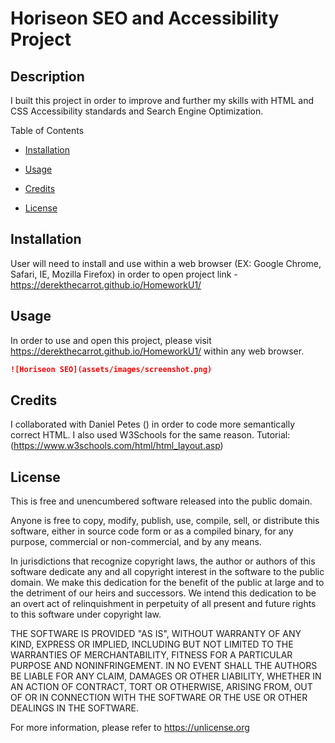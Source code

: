# Horiseon SEO and Accessibility Project

## Description
I built this project in order to improve and further my skills with HTML and CSS Accessibility standards and Search Engine Optimization.


Table of Contents

* [Installation](#installation)

* [Usage](#usage)

* [Credits](#credits)

* [License](#license)

## Installation

User will need to install and use within a web browser (EX: Google Chrome, Safari, IE, Mozilla Firefox) in order to open project link - https://derekthecarrot.github.io/HomeworkU1/

## Usage

In order to use and open this project, please visit https://derekthecarrot.github.io/HomeworkU1/ within any web browser.

```md
![Horiseon SEO](assets/images/screenshot.png)
```
## Credits

I collaborated with Daniel Petes () in order to code more semantically correct HTML.
I also used W3Schools for the same reason. Tutorial: (https://www.w3schools.com/html/html_layout.asp)

## License

This is free and unencumbered software released into the public domain.

Anyone is free to copy, modify, publish, use, compile, sell, or
distribute this software, either in source code form or as a compiled
binary, for any purpose, commercial or non-commercial, and by any
means.

In jurisdictions that recognize copyright laws, the author or authors
of this software dedicate any and all copyright interest in the
software to the public domain. We make this dedication for the benefit
of the public at large and to the detriment of our heirs and
successors. We intend this dedication to be an overt act of
relinquishment in perpetuity of all present and future rights to this
software under copyright law.

THE SOFTWARE IS PROVIDED "AS IS", WITHOUT WARRANTY OF ANY KIND,
EXPRESS OR IMPLIED, INCLUDING BUT NOT LIMITED TO THE WARRANTIES OF
MERCHANTABILITY, FITNESS FOR A PARTICULAR PURPOSE AND NONINFRINGEMENT.
IN NO EVENT SHALL THE AUTHORS BE LIABLE FOR ANY CLAIM, DAMAGES OR
OTHER LIABILITY, WHETHER IN AN ACTION OF CONTRACT, TORT OR OTHERWISE,
ARISING FROM, OUT OF OR IN CONNECTION WITH THE SOFTWARE OR THE USE OR
OTHER DEALINGS IN THE SOFTWARE.

For more information, please refer to <https://unlicense.org>